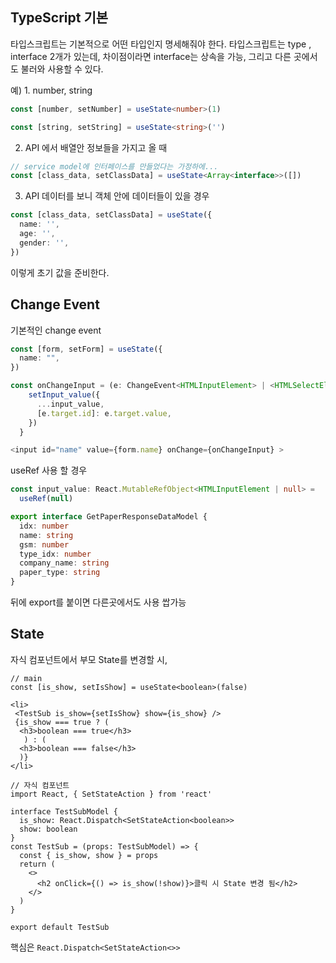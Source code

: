 ## TypeScript 기본

타입스크립트는 기본적으로 어떤 타입인지 명세해줘야 한다.
타입스크립트는 type , interface 2개가 있는데, 차이점이라면 interface는 상속을 가능, 그리고
다른 곳에서도 불러와 사용할 수 있다.

예) 1. number, string

```ts
const [number, setNumber] = useState<number>(1)

const [string, setString] = useState<string>('')
```

2. API 에서 배열안 정보들을 가지고 올 때

```ts
// service model에 인터페이스를 만들었다는 가정하에...
const [class_data, setClassData] = useState<Array<interface>>([])
```

3. API 데이터를 보니 객체 안에 데이터들이 있을 경우

```ts
const [class_data, setClassData] = useState({
  name: '',
  age: '',
  gender: '',
})
```

이렇게 초기 값을 준비한다.

## Change Event

기본적인 change event

```ts
const [form, setForm] = useState({
  name: "",
})

const onChangeInput = (e: ChangeEvent<HTMLInputElement> | <HTMLSelectElement>) => {
    setInput_value({
      ...input_value,
      [e.target.id]: e.target.value,
    })
  }

<input id="name" value={form.name} onChange={onChangeInput} >
```

useRef 사용 할 경우

```ts
const input_value: React.MutableRefObject<HTMLInputElement | null> =
  useRef(null)
```

```ts
export interface GetPaperResponseDataModel {
  idx: number
  name: string
  gsm: number
  type_idx: number
  company_name: string
  paper_type: string
}
```

뒤에 export를 붙이면 다른곳에서도 사용 쌉가능

## State

자식 컴포넌트에서 부모 State를 변경할 시,

```tsx
// main
const [is_show, setIsShow] = useState<boolean>(false)

<li>
 <TestSub is_show={setIsShow} show={is_show} />
 {is_show === true ? (
  <h3>boolean === true</h3>
   ) : (
  <h3>boolean === false</h3>
  )}
</li>

// 자식 컴포넌트
import React, { SetStateAction } from 'react'

interface TestSubModel {
  is_show: React.Dispatch<SetStateAction<boolean>>
  show: boolean
}
const TestSub = (props: TestSubModel) => {
  const { is_show, show } = props
  return (
    <>
      <h2 onClick={() => is_show(!show)}>클릭 시 State 변경 됨</h2>
    </>
  )
}

export default TestSub
```

핵심은 `React.Dispatch<SetStateAction<>>`

